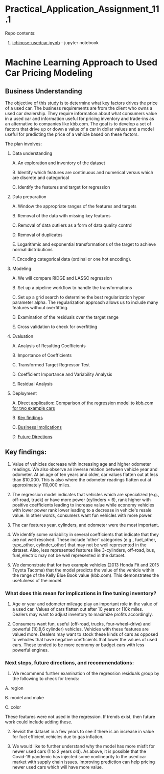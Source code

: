 # Practical_Application_Assignment_11.1

Repo contents:
1. [ichinose-usedcar.ipynb](ichinose-usedcar.ipynb) - jupyter notebook

# Machine Learning Approach to Used Car Pricing Modeling

## Business Understanding

The objective of this study is to determine what key factors drives the price of a used car. The business requirements are from the client who owns a used car dealership. They require information about what consumers value in a used car and information useful for pricing inventory and trade-ins as an alternative to companies like kbb.com. The goal is to develop a set of factors that drive up or down a value of a car in dollar values and a model useful for predicting the price of a vehicle based on these factors.

The plan involves:

1. Data understanding

    A. An exploration and inventory of the dataset 

    B. Identify which features are continuous and numerical versus which are discrete and categorical

    C. Identify the features and target for regression

2. Data preparation

    A. Window the appropriate ranges of the features and targets

    B. Removal of the data with missing key features

    C. Removal of data outliers as a form of data quality control 

    D. Removal of duplicates 

    E. Logarithmic and exponential transformations of the target to achieve normal distributions

    F. Encoding categorical data (ordinal or one hot encoding).

3. Modeling

    A. We will compare RIDGE and LASSO regression

    B. Set up a pipeline workflow to handle the transformations

    C. Set up a grid search to determine the best regularization hyper parameter alpha. The regularization approach allows us to include many features without overfitting.

    D. Examination of the residuals over the target range

    E. Cross validation to check for overfitting

4. Evaluation

    A. Analysis of Resulting Coefficients

    B. Importance of Coefficients

    C. Transformed Target Regressor Test

    D. Coefficient Importance and Variability Analysis

    E. Residual Analysis

5. Deployment

    A. <a href="ichinose-usedcar.ipynb#direct">Direct application: Comparison of the regression model to kbb.com for two example cars</a>

    B. <a href="ichinose-usedcar.ipynb#keyfindings">Key findings</a>

    C. <a href="ichinose-usedcar.ipynb#implications">Business Implications</a>

    D. <a href="ichinose-usedcar.ipynb#future">Future Directions</a>

## Key findings:

1. Value of vehicles decrease with increasing age and higher odometer readings. We also observe an inverse relation between vehicle year and odometer. At an age of ten years and older, car values flatten out at less than $10,000. This is also where the odometer readings flatten out at approximately 110,000 miles.

2. The regression model indicates that vehicles which are specialized (e.g., off-road, truck) or have more power (cylinders > 6), rank higher with positive coefficients leading to increase value while economy vehicles with lower power rank lower leading to a decrease in vehicle's resale value. In other words, consumers want fun vehicles with more power. 

3. The car features year, cylinders, and odometer were the most important.

4. We identify some variability in several coefficients that indicate that they are not well resolved. These include 'other' categories (e.g., fuel_other, type_other, cylinder_other) that may not be well represented in the dataset. Also, less represented features like 3-cylinders, off-road, bus, fuel_electric may not be well represented in the dataset.

5. We demonstrate that for two example vehicles (2013 Honda Fit and 2015 Toyota Tacoma) that the model predicts the value of the vehicle within the range of the Kelly Blue Book value (kbb.com). This demonstrates the usefulness of the model.

### What does this mean for implications in fine tuning inventory?

1. Age or year and odometer mileage play an important role in the value of a used car. Values of cars flatten out after 10 years or 110k miles. Dealers may want to adjust inventory to maximize profits accordingly.

2. Consumers want fun, useful (off-road, trucks, four-wheel-drive) and powerful (10,8,6 cylinder) vehicles. Vehicles with these features are valued more. Dealers may want to stock these kinds of cars as opposed to vehicles that have negative coefficients that lower the values of used cars. These tended to be more economy or budget cars with less powerful engines.

### Next steps, future directions, and recommendations:

1. We recommend further examination of the regression residuals group by the following to check for trends:

  A. region

  B. model and make

  C. color

  These features were not used in the regression. If trends exist, then future work could include adding these.

2. Revisit the dataset in a few years to see if there is an increase in value for fuel efficient vehicles due to gas inflation.

3. We would like to further understand why the model has more misfit for newer used cars (1 to 2 years old). As above, it is possible that the Covid-19 pandemic has injected some nonlinearity to the used car market with supply chain issues.  Improving prediction can help pricing newer used cars which will have more value.
